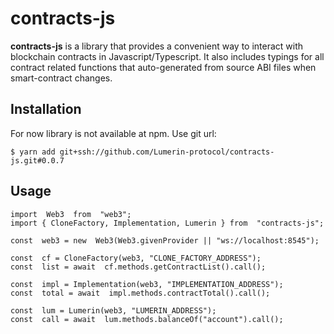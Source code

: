 # contracts-js

**contracts-js** is a library that provides a convenient way to interact with blockchain contracts in Javascript/Typescript. It also includes typings for all contract related functions that auto-generated from source ABI files when smart-contract changes.

## Installation

For now library is not available at npm. Use git url:

`$ yarn add git+ssh://github.com/Lumerin-protocol/contracts-js.git#0.0.7`

## Usage

```
import  Web3  from  "web3";
import { CloneFactory, Implementation, Lumerin } from  "contracts-js";

const  web3 = new  Web3(Web3.givenProvider || "ws://localhost:8545");

const  cf = CloneFactory(web3, "CLONE_FACTORY_ADDRESS");
const  list = await  cf.methods.getContractList().call();

const  impl = Implementation(web3, "IMPLEMENTATION_ADDRESS");
const  total = await  impl.methods.contractTotal().call();

const  lum = Lumerin(web3, "LUMERIN_ADDRESS");
const  call = await  lum.methods.balanceOf("account").call();
```
